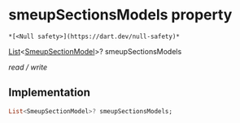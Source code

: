


# smeupSectionsModels property




    *[<Null safety>](https://dart.dev/null-safety)*


[List](https://api.flutter.dev/flutter/dart-core/List-class.html)&lt;[SmeupSectionModel](../../smeup_models_widgets_smeup_section_model/SmeupSectionModel-class.md)>? smeupSectionsModels
  
_read / write_






## Implementation

```dart
List<SmeupSectionModel>? smeupSectionsModels;


```







